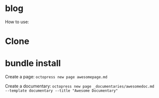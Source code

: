 # blog

How to use:

# Clone
# bundle install

Create a page: `octopress new page awesomepage.md`

Create a documentary: `octopress new page _documentaries/awesomedoc.md --template documentary --title "Awesome Documentary"` 

